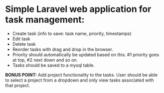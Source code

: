 # Simple Laravel web application for task management:

* Create task (info to save: task name, priority, timestamps)
* Edit task
* Delete task
* Reorder tasks with drag and drop in the browser.
* Priority should automatically be updated based on this. #1 priority goes at top, #2 next down and so on.
* Tasks should be saved to a mysql table.

**BONUS POINT:**  Add project functionality to the tasks. User should be able to select a project from a dropdown and only view tasks associated with that project.
